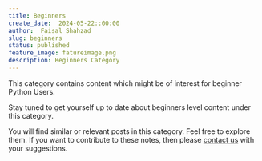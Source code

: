 ```yaml
---
title: Beginners
create_date:  2024-05-22::00:00
author:  Faisal Shahzad
slug: beginners
status: published
feature_image: fatureimage.png
description: Beginners Category
---
```


This category contains content which might be of interest for beginner Python Users.

Stay tuned to get yourself up to date about beginners level content under this category.

You will find similar or relevant posts in this category. Feel free to explore them. If you want to contribute to these notes, then please [contact us](/pages/contact/) with your suggestions.
